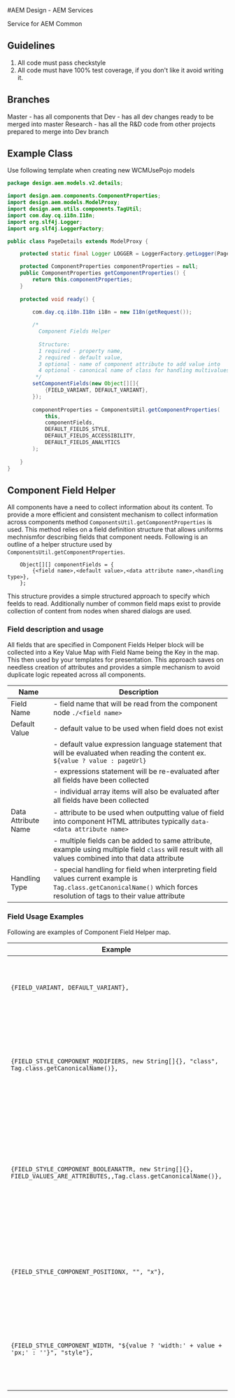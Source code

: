 #AEM Design - AEM Services

Service for AEM Common

## Guidelines

1. All code must pass checkstyle
2. All code must have 100% test coverage, if you don't like it avoid writing it.

## Branches

Master      - has all components that
Dev         - has all dev changes ready to be merged into master
Research    - has all the R&D code from other projects prepared to merge into Dev branch



## Example Class

Use following template when creating new WCMUsePojo models

```java
package design.aem.models.v2.details;

import design.aem.components.ComponentProperties;
import design.aem.models.ModelProxy;
import design.aem.utils.components.TagUtil;
import com.day.cq.i18n.I18n;
import org.slf4j.Logger;
import org.slf4j.LoggerFactory;

public class PageDetails extends ModelProxy {

    protected static final Logger LOGGER = LoggerFactory.getLogger(PageDetails.class);

    protected ComponentProperties componentProperties = null;
    public ComponentProperties getComponentProperties() {
        return this.componentProperties;
    }
    
    protected void ready() {
        
        com.day.cq.i18n.I18n i18n = new I18n(getRequest());

        /*
          Component Fields Helper
         
          Structure:
          1 required - property name,
          2 required - default value,
          3 optional - name of component attribute to add value into
          4 optional - canonical name of class for handling multivalues, String or Tag
         */
        setComponentFields(new Object[][]{
            {FIELD_VARIANT, DEFAULT_VARIANT},
        });
        
        componentProperties = ComponentsUtil.getComponentProperties(
            this,
            componentFields,
            DEFAULT_FIELDS_STYLE,
            DEFAULT_FIELDS_ACCESSIBILITY,
            DEFAULT_FIELDS_ANALYTICS
        );
        
    }
}
```

## Component Field Helper

All components have a need to collect information about its content. 
To provide a more efficient and consistent mechanism to collect information across components method ```ComponentsUtil.getComponentProperties``` is used.
This method relies on a field definition structure that allows uniforms mechnismfor describing fields that component needs.
Following is an outline of a helper structure used by ```ComponentsUtil.getComponentProperties```.

```
    Object[][] componentFields = {
        {<field name>,<default value>,<data attribute name>,<handling type>},
    };
```

This structure provides a simple structured approach to specify which feelds to read.
Additionally number of common field maps exist to provide collection of content from nodes when shared dialogs are used.

### Field description and usage

All fields that are specified in Component Fields Helper block will be collected into a Key Value Map with Field Name being the Key in the map.
This then used by your templates for presentation.
This approach saves on needless creation of attributes and provides a simple mechanism to avoid duplicate logic repeated across all components.  

| Name                	| Description                                                                   |
|---------------------	|-------------------------------------------------------------------------------|
| Field Name          	| - field name that will be read from the component node ```./<field name>```   |
| Default Value       	| - default value to be used when field does not exist  |
|                       | - default value expression language statement that will be evaluated when reading the content ex. ```${value ? value : pageUrl}``` | 
|                       | - expressions statement will be re-evaluated after all fields have been collected |
|                       | - individual array items will also be evaluated after all fields have been collected 	|
| Data Attribute Name 	| - attribute to be used when outputting value of field into component HTML attributes typically ```data-<data attribute name>```  |
|                      	| - multiple fields can be added to same attribute, example using multiple field ```class``` will result with all values combined into that data attribute |
| Handling Type       	| - special handling for field when interpreting field values current example is ```Tag.class.getCanonicalName()``` which forces resolution of tags to their value attribute  |


### Field Usage Examples

Following are examples of Component Field Helper map. 

| Example                                                                                                               	| Description                                                                                                                                                    	|
|-----------------------------------------------------------------------------------------------------------------------	|----------------------------------------------------------------------------------------------------------------------------------------------------------------	|
| ```{FIELD_VARIANT, DEFAULT_VARIANT},```                                                                               	| this will read your field and use default value if field does not exist                                                                                        	|
| ```{FIELD_STYLE_COMPONENT_MODIFIERS, new String[]{}, "class", Tag.class.getCanonicalName()},```                       	| this will read your field, resolve all tags to values and store it into specified data attribute                                                               	|
| ```{FIELD_STYLE_COMPONENT_BOOLEANATTR, new String[]{}, FIELD_VALUES_ARE_ATTRIBUTES,,Tag.class.getCanonicalName()},``` 	| this will collect your fields as an array and will add it as boolean attribute to component, if values are Key-Value it will be added as key="value" attribute 	|
| ```{FIELD_STYLE_COMPONENT_POSITIONX, "", "x"},```                                                                     	| this will read value from node and add store it into attribute x, if value is not empty                                                                        	|
| ```{FIELD_STYLE_COMPONENT_WIDTH, "${value ? 'width:' + value + 'px;' : ''}", "style"},```                            	| this will field and evaluate an expression and store it into an attribute if value is not empty                                                                	|
